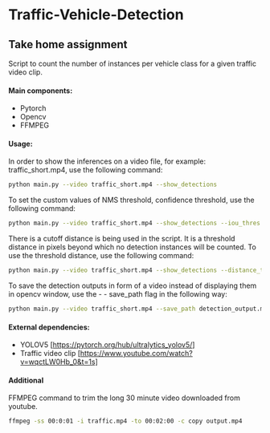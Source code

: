 # Traffic-Vehicle-Detection
## Take home assignment

Script to count the number of instances per vehicle class for a given traffic video clip. 

#### Main components:
- Pytorch
- Opencv
- FFMPEG

#### Usage:
In order to show the inferences on a video file, for example: traffic_short.mp4, use the following command:
```sh
python main.py --video traffic_short.mp4 --show_detections
```
To set the custom values of NMS threshold, confidence threshold, use the following command:
```sh
python main.py --video traffic_short.mp4 --show_detections --iou_thres 0.15 --conf_thres 0.20 
```
There is a cutoff distance is being used in the script. It is a threshold distance in pixels beyond which no detection instances will be counted. To use the threshold distance, use the following command:
```sh
python main.py --video traffic_short.mp4 --show_detections --distance_thres 300
```
To save the detection outputs in form of a video instead of displaying them in opencv window, use the - - save_path flag in the following way:
```sh
python main.py --video traffic_short.mp4 --save_path detection_output.mp4
```

#### External dependencies:
- YOLOV5    [https://pytorch.org/hub/ultralytics_yolov5/]
- Traffic video clip [https://www.youtube.com/watch?v=wqctLW0Hb_0&t=1s]

#### Additional
FFMPEG command to trim the long 30 minute video downloaded from youtube.
```sh
ffmpeg -ss 00:0:01 -i traffic.mp4 -to 00:02:00 -c copy output.mp4
```

